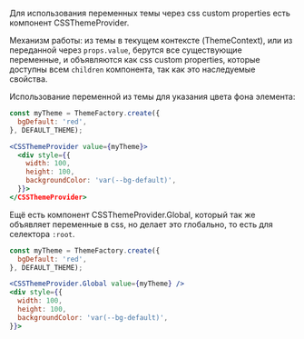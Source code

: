 Для использования переменных темы через css custom properties есть компонент CSSThemeProvider.

Механизм работы: из темы в текущем контексте (ThemeContext), или из переданной через `props.value`, берутся все существующие переменные, и объявляются как css custom properties, которые доступны всем `children` компонента, так как это наследуемые свойства.

Использование переменной из темы для указания цвета фона элемента:
```jsx static
const myTheme = ThemeFactory.create({
  bgDefault: 'red',
}, DEFAULT_THEME);

<CSSThemeProvider value={myTheme}>
  <div style={{
    width: 100,
    height: 100,
    backgroundColor: 'var(--bg-default)',
  }}>
</CSSThemeProvider>
```

Ещё есть компонент CSSThemeProvider.Global, который так же объявляет переменные в css, но делает это глобально, то есть для селектора `:root`.

```jsx static
const myTheme = ThemeFactory.create({
  bgDefault: 'red',
}, DEFAULT_THEME);

<CSSThemeProvider.Global value={myTheme} />
<div style={{
  width: 100,
  height: 100,
  backgroundColor: 'var(--bg-default)',
}}>
```
